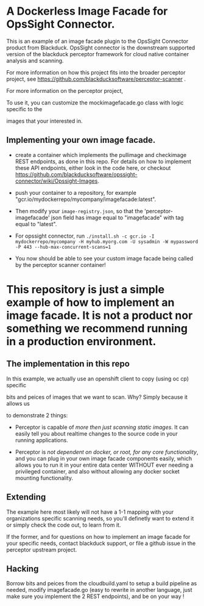 # A Dockerless Image Facade for OpsSight Connector.

This is an example of an image facade plugin to the OpsSight Connector product from Blackduck. 
OpsSight connector is the downstream supported version of the blackduck perceptor framework for cloud native container analysis and scanning.

For more information on how this project fits into the broader perceptor project, see https://github.com/blackducksoftware/perceptor-scanner .

For more information on the perceptor project, 

To use it, you can customize the mockimagefacade.go class with logic specific to the

images that your interested in.

## Implementing your own image facade.

- create a container which implements the pullimage and checkimage REST endpoints, as done in this repo.  For details on how to implement these API endpoints, either look in the code here, or checkout https://github.com/blackducksoftware/opssight-connector/wiki/Opssight-Images. 

- push your container to a repository, for example "gcr.io/mydockerrepo/mycompany/imagefacade:latest".

- Then modify your `image-registry.json`, so that the 'perceptor-imagefacade' json field has image equal to "imagefacade" with tag equal to "latest".

- For opssight connector, run `./install.sh -c gcr.io -I mydockerrepo/mycompany -H myhub.myorg.com -U sysadmin -W mypassword -P 443 --hub-max-concurrent-scans=1`

- You now should be able to see your custom image facade being called by the perceptor scanner container!

# This repository is just a simple example of how to implement an image facade.  It is not a product nor something we recommend running in a production environment.

## The implementation in this repo

In this example, we actually use an openshift client to copy (using oc cp) specific

bits and peices of images that we want to scan.  Why?  Simply because it allows us

to demonstrate 2 things:

- Perceptor is capable of *more then just scanning static images*.  It can easily tell you about
realtime changes to the source code in your running applications.

- Perceptor is *not dependent on docker, or root, for any core functionality*, and you can plug in your
own image facade components easily, which allows you to run it in your entire data center WITHOUT
ever needing a privileged container, and also without allowing any docker socket mounting functionality.

## Extending

The example here most likely will not have a 1-1 mapping with your organizations specific scanning
needs, so you'll definetly want to extend it or simply check the code out, to learn from it.

If the former, and for questions on how to implement an image facade for your specific needs, contact blackduck support, or file a github
issue in the perceptor upstream project.

## Hacking

Borrow bits and peices from the cloudbuild.yaml to setup a build pipeline as needed, modify imagefacade.go (easy to rewrite in another language, just make sure you implement the 2 REST endpoints), and be on your way !
